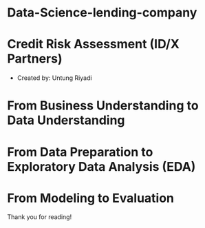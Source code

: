 # Data-Science-lending-company
# Credit Risk Assessment (ID/X Partners)
* Created by: Untung Riyadi
# From Business Understanding to Data Understanding
# From Data Preparation to Exploratory Data Analysis (EDA)
# From Modeling to Evaluation

Thank you for reading!
